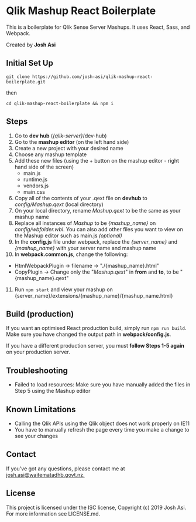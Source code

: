 # Qlik Mashup React Boilerplate
This is a boilerplate for Qlik Sense Server Mashups. It uses React, Sass, and Webpack.

Created by **Josh Asi**

## Initial Set Up

`git clone https://github.com/josh-asi/qlik-mashup-react-boilerplate.git`

then

`cd qlik-mashup-react-boilerplate && npm i`

## Steps

1. Go to **dev hub** (_{qlik-server}_/dev-hub)
2. Go to the **mashup editor** (on the left hand side)
3. Create a new project with your desired name
4. Choose any mashup template
5. Add these new files (using the + button on the mashup editor - right hand side of the screen)
   - main.js
   - runtime.js
   - vendors.js
   - main.css 
6. Copy all of the contents of your .qext file on **devhub** to _config/Mashup.qext_ (local directory)
7. On your local directory, rename _Mashup.qext_ to be the same as your mashup name
8. Replace all instances of _Mashup_ to be _{mashup_name}_ on *config/wbfolder.wbl*. You can also add other files you want to view on the Mashup editor such as main.js *(optional)*
9. In the **config.js** file under webpack, replace the _{server_name}_ and _{mashup_name}_ with your server name and mashup name
10. In **webpack.common.js**, change the following:
   - HtmlWebpackPlugin -> filename -> "./{mashup_name}.html"
   - CopyPlugin -> Change only the "_Mashup.qext_" in **from** and **to**, to be "{mashup_name}.qext"
11. Run `npm start` and view your mashup on {server_name}/extensions/{mashup_name}/{mashup_name.html}

## Build (production)

If you want an optimised React production build, simply run `npm run build`.
Make sure you have changed the output path in **webpack/config.js**.

If you have a different production server, you must **follow Steps 1-5 again** on your production server.

## Troubleshooting
 - Failed to load resources: Make sure you have manually added the files in Step 5 using the Mashup editor

## Known Limitations

- Calling the Qlik APIs using the Qlik object does not work properly on IE11
- You have to manually refresh the page every time you make a change to see your changes

## Contact

If you've got any questions, please contact me at [josh.asi@waitematadhb.govt.nz.](mailto:josh.asi@waitematadhb.govt.nz?subject=Qlik%20React%20Mashup)

## License
This project is licensed under the ISC license, Copyright (c) 2019 Josh Asi. For more information see LICENSE.md.
